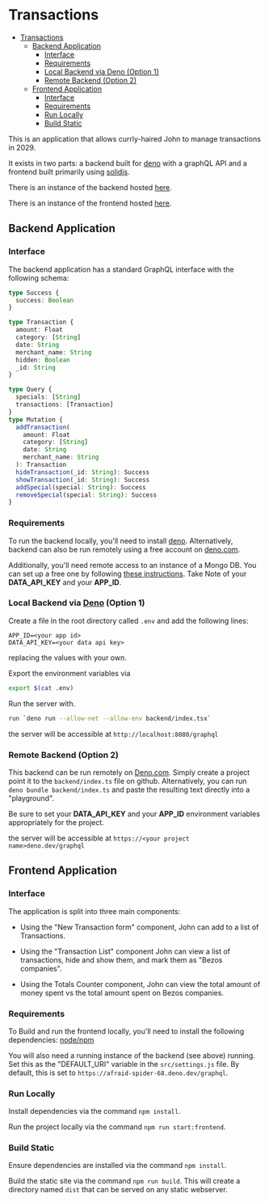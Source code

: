 # Transactions

- [Transactions](#transactions)
  - [Backend Application](#backend-application)
    - [Interface](#interface)
    - [Requirements](#requirements)
    - [Local Backend via Deno (Option 1)](#local-backend-via-deno-option-1)
    - [Remote Backend (Option 2)](#remote-backend-option-2)
  - [Frontend Application](#frontend-application)
    - [Interface](#interface-1)
    - [Requirements](#requirements-1)
    - [Run Locally](#run-locally)
    - [Build Static](#build-static)

This is an application that allows currly-haired John to manage transactions in 2029.

It exists in two parts: a backend built for [deno](https://deno.land) with a graphQL API and a frontend built primarily using [solidjs](https://solidjs.com).

There is an instance of the backend hosted [here](https://afraid-spider-68.deno.dev/graphql).

There is an instance of the frontend hosted [here](https://transactions-lovat.vercel.app/).

## Backend Application

### Interface

The backend application has a standard GraphQL interface with the following schema:

```typescript
type Success {
  success: Boolean
}

type Transaction {
  amount: Float
  category: [String]
  date: String
  merchant_name: String
  hidden: Boolean
  _id: String
}

type Query {
  specials: [String]
  transactions: [Transaction]
}
type Mutation {
  addTransaction(
    amount: Float
    category: [String]
    date: String
    merchant_name: String
  ): Transaction
  hideTransaction(_id: String): Success
  showTransaction(_id: String): Success
  addSpecial(special: String): Success
  removeSpecial(special: String): Success
}
```

### Requirements

To run the backend locally, you'll need to install [deno](https://deno.land). Alternatively, backend can also be run remotely using a free account on [deno.com](https://deno.com).

Additionally, you'll need remote access to an instance of a Mongo DB. You can set up a free one by following [these instructions](https://www.mongodb.com/developer/article/getting-started-deno-mongodb/#setting-up-the-mongodb-data-api). Take Note of your **DATA_API_KEY** and your **APP_ID**.

### Local Backend via [Deno](https://deno.land/) (Option 1)

Create a file in the root directory called `.env` and add the following lines:

```she
APP_ID=<your app id>
DATA_API_KEY=<your data api key>
```

replacing the values with your own.

Export the environment variables via

```sh
export $(cat .env)
```

Run the server with.

```sh
run `deno run --allow-net --allow-env backend/index.tsx`
```

the server will be accessible at `http://localhost:8080/graphql`

### Remote Backend (Option 2)

This backend can be run remotely on [Deno.com](https://deno.com/). Simply create a project point it to the `backend/index.ts` file on github. Alternatively, you can run `deno bundle backend/index.ts` and paste the resulting text directly into a "playground".

Be sure to set your **DATA_API_KEY** and your **APP_ID** environment variables appropriately for the project.

the server will be accessible at `https://<your project name>deno.dev/graphql`

## Frontend Application

### Interface

The application is split into three main components:

- Using the "New Transaction form" component, John can add to a list of Transactions.

- Using the "Transaction List" component John can view a list of transactions, hide and show them, and mark them as "Bezos companies".

- Using the Totals Counter component, John can view the total amount of money spent vs the total amount spent on Bezos companies.

### Requirements

To Build and run the frontend locally, you'll need to install the following dependencies: [node/npm](https://nodejs.org/en/download/)

You will also need a running instance of the backend (see above) running. Set this as the "DEFAULT_URI" variable in the `src/settings.js` file. By default, this is set to `https://afraid-spider-68.deno.dev/graphql`.

### Run Locally

Install dependencies via the command `npm install`.

Run the project locally via the command `npm run start:frontend`.

### Build Static

Ensure dependencies are installed via the command `npm install`.

Build the static site via the command `npm run build`. This will create a directory named `dist` that can be served on any static webserver.
